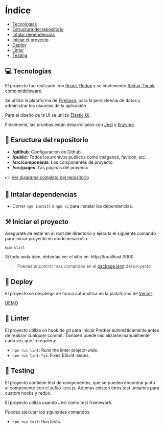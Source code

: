 # Índice

- [Tecnologías](https://git.aerolab.co/invertir-online/website-redesign/-/blob/master/README.md#tecnolog%C3%ADas)
- [Estructura del repositorio](https://git.aerolab.co/invertir-online/website-redesign/-/blob/master/README.md#esructura-del-repositorio)
- [Intalar dependencias](https://git.aerolab.co/invertir-online/website-redesign/-/blob/master/README.md#1-intalar-dependencias)
- [Iniciar el proyecto](https://git.aerolab.co/invertir-online/website-redesign/-/blob/master/README.md#3-iniciar-el-proyecto-modo-dev)
- [Deploy](https://git.aerolab.co/invertir-online/website-redesign/-/blob/master/README.md#4-deploy)
- [Linter ](https://git.aerolab.co/invertir-online/website-redesign/-/blob/master/README.md#5-linter)
- [Testing](https://git.aerolab.co/invertir-online/website-redesign/-/blob/master/README.md#6-testing)

## 💻 Tecnologías

El proyecto fue realizado con [React](https://reactjs.org/), [Redux](https://es.redux.js.org/) y se implemento [Redux-Thunk](https://github.com/reduxjs/redux-thunk) como middleware.

Se utilizo la plataforma de [Firebase](https://firebase.google.com/), para la persistencia de datos y administrar los usuarios de la aplicación.

Para el diseño de la UI se utilizo [Elastic UI](https://eui.elastic.co/).

Finalmente, las pruebas están desarrollados con [Jest](https://jestjs.io/) y [Enzyme](https://enzymejs.github.io/enzyme/).

## 📁 Esructura del repositorio

- **/gitlhub**: Configuración de Github.
- **/public**: Todos los archivos publicos como imágenes, favicon, etc.
- **/src/components**: Los componentes de proyecto.
- **/src/pages**: Las páginas del proyecto.

👉 [Ver diagrama completo del repositorio](https://whimsical.com/weather-forecast-VtS26ywEK55zPpTmLH9J9a)

## 🏃 Intalar dependencias

- Correr `npm install` o `npm ci` para instalar las dependencias.

## ⚒️ Iniciar el proyecto

Asegurate de estar en el root del directorio y ejecuta el siguiente comando para iniciar proyecto en modo desarrollo.

`npm start`

Si todo anda bien, deberías ver el sitio en: http://localhost:3000

> Puedes encontrar mas comandos en el [package.json](https://git.aerolab.co/invertir-online/website-redesign/-/blob/develop/package.json) del proyecto

## 🚀 Deploy

El proyecto se despliega de forma automática en la plataforma de [Vercel](https://vercel.com/).

[DEMO](weather-forecast-sigma.vercel.app)

## 🔦 Linter

El proyecto utiliza un hook de git para iniciar Prettier automáticamente antes de realizar cualquier commit. También puede inicializarse manualmente cada vez que lo requiera:

- `npm run lint`: Runs the linter project-wide.
- `npm run lint:fix`: Fixes ESLint issues.

## 🧪 Testing

El proyecto contiene test de componentes, que se pueden encontrar junto al componente con el sufijo .test.js. Ademas existen otros test unitarios para custom hooks y redux.

El proyecto utiliza usando Jest como test framework.

Puedes ejecutar los siguientes comandos:

- `npm run test`: Run tests.
